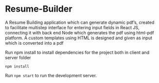 # Resume-Builder
A Resume Building application which can generate dynamic pdf’s,  created to facilitate  multistep  interface for  entering input fields in React JS, connecting it with back end Node which generates the pdf using html-pdf platform.  A custom templates using HTML is designed and given as input which  is converted into a pdf


Run npm install to install dependencies for the project both in client and server folder
```
npm install
```

Run ```npm start``` to run the development server.
